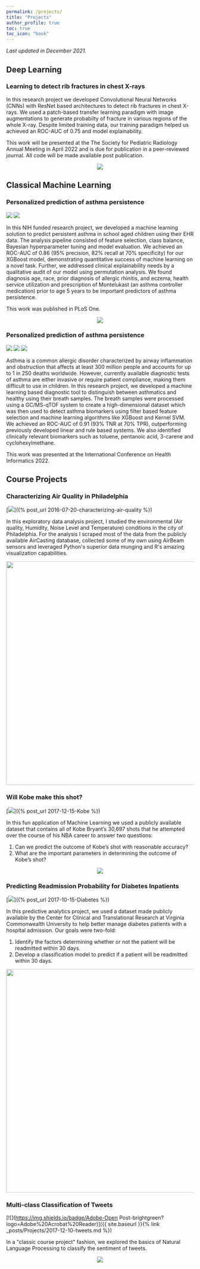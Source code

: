 ```yaml
---
permalink: /projects/
title: "Projects"
author_profile: true
toc: true
toc_icon: "book"
---
```

*Last updated in December 2021.*
## Deep Learning

### Learning to detect rib fractures in chest X-rays
In this research project we developed Convolutional Neural Networks (CNNs) with ResNet based architectures to detect rib fractures in chest X-rays. We used a patch-based transfer learning paradigm with image augmentations to generate probabilty of fracture in various regions of the whole X-ray. Despite limited training data, our training paradigm helped us achieved an ROC-AUC of 0.75 and model explainability.

This work will be presented at the The Society for Pediatric Radiology Annual Meeting in April 2022 and is due for publication in a peer-reviewed journal. All code will be made available post publication.
<center><img src="/images/DeepLearning/chest_xray.jpg"></center>

## Classical Machine Learning

### Personalized prediction of asthma persistence
[![](https://img.shields.io/badge/Adobe-Download_Paper-brightgreen?logo=Adobe%20Acrobat%20Reader)](/pdfs/Asthma_Plos.pdf)
[![](https://img.shields.io/badge/GitHub-View_on_GitHub-blue?logo=GitHub)](https://github.com/sauravbose/asthma-persistence-prediction)


In this NIH funded research project, we developed a machine learning solution to predict persistent asthma in school aged children using their EHR data. The analysis pipeline consisted of feature selection, class balance, Bayesian hyperparameter tuning and model evaluation. We achieved an ROC-AUC of 0.86 (95% precision, 82%
recall at 70% specificity) for our XGBoost model, demonstrating quantitative success of machine learning on a novel task. Further, we addressed clinical explainability needs by a qualitative audit of our model using permutation analysis. We found diagnosis age, race, prior diagnosis of allergic rhinitis, and eczema, health service utilization and prescription of Montelukast (an asthma controller medication) prior to age 5 years to be important predictors of asthma persistence.

This work was published in <a href="https://journals.plos.org/plosone/article?id=10.1371/journal.pone.0247784" style="text-decoration: none;">PLoS One</a>.

<center><img src="/images/ClassicalML/asthma.jpg"></center>

### Personalized prediction of asthma persistence
[![](https://img.shields.io/badge/Adobe-View_Abstract-brightgreen?logo=Adobe%20Acrobat%20Reader)](https://www.insticc.org/node/TechnicalProgram/BIOSTEC/2022/presentationDetails/110195)
[![](https://img.shields.io/badge/YouTube-Presentation-grey?logo=youtube&labelColor=FF0000)](https://www.youtube.com/watch?v=cLnzhSrc5_g&t=12s)
[![](https://img.shields.io/badge/GitHub-View_on_GitHub-blue?logo=GitHub)](https://github.com/sauravbose/asthma-biomarker)

Asthma is a common allergic disorder characterized by airway inflammation and obstruction that affects at least 300 million people and accounts for up to 1 in 250 deaths worldwide. However, currently available diagnostic tests of asthma are either invasive or require patient compliance, making them difficult to use in children. In this research project, we developed a machine learning based diagnostic tool to distinguish between asthmatics and healthy using their breath samples. The breath samples were processed using a GC/MS-qTOF system to create a high-dimensional dataset which was then used to detect asthma biomarkers using filter based feature selection and machine learning algorithms like XGBoost and Kernel SVM. We achieved an ROC-AUC of 0.91 (93% TNR at 70% TPR), outperforming previously developed linear and rule based systems. We also identified clinically relevant biomarkers such as toluene, pentanoic acid, 3-carene and cyclohexylmethane.

This work was presented at the <a href="https://www.insticc.org/node/TechnicalProgram/BIOSTEC/2022/presentationDetails/110195" style="text-decoration: none;">International Conference on Health Informatics 2022</a>.

## Course Projects

### Characterizing Air Quality in Philadelphia
[![](https://img.shields.io/badge/RStudio-Open_Notebook-brightgreen?logo=RStudio)]({% post_url 2016-07-20-characterizing-air-quality %})

In this exploratory data analysis project, I studied the environmental (Air quality, Humidity, Noise Level and Temperature) conditions in the city of Philadelphia. For the analysis I scraped most of the data from the publicly available <a href="http://aircasting.habitatmap.org/mobile_map#?map_crowd=%22undefined%22&map=%7B%22zoom%22:5,%22lat%22:37.09024,%22lng%22:-95.712891,%22mapType%22:%22roadmap%22,%22hasChangedProgrammatically%22:false%7D&data=%7B%22sensorId%22:%22Particulate%20Matter-airbeam2-pm2.5%20(µg%2Fm³)%22,%22location%22:%22%22,%22tags%22:%22%22,%22usernames%22:%22%22,%22timeFrom%22:%221575936000%22,%22timeTo%22:%221607644799%22,%22heat%22:%7B%22lowest%22:0,%22low%22:12,%22mid%22:35,%22high%22:55,%22highest%22:150%7D,%22gridResolution%22:31,%22crowdMap%22:false%7D&fetchedSessionsCount=100" style="text-decoration: none;">AirCasting</a> database, collected some of my own using <a href="https://www.habitatmap.org/airbeamand" style="text-decoration: none;">AirBeam</a> sensors and leveraged Python's superior data munging and R's amazing visualization capabilities.

<center><img src="/images/CourseProjects/Aircasting.png" width="600"></center>

### Will Kobe make this shot?
[![](https://img.shields.io/badge/RStudio-Open_Notebook-brightgreen?logo=RStudio)]({% post_url 2017-12-15-Kobe %})

In this fun application of Machine Learning we used a publicly available dataset that contains all of Kobe Bryant’s 30,697 shots that he attempted over the course of his NBA career to answer two questions:
1. Can we predict the outcome of Kobe’s shot with reasonable accuracy?
2. What are the important parameters in determining the outcome of Kobe’s shot?

<center><img src="/images/CourseProjects/Kobe.png"></center>

### Predicting Readmission Probability for Diabetes Inpatients
[![](https://img.shields.io/badge/RStudio-Open_Notebook-brightgreen?logo=RStudio)]({% post_url 2017-10-15-Diabetes %})

In this predictive analytics project, we used a dataset made publicly available by the <a href="https://archive.ics.uci.edu/ml/datasets/Diabetes+130-US+hospitals+for+years+1999-2008" style="text-decoration: none;">Center for Clinical and Translational Research</a> at Virginia Commonwealth University to help better manage diabetes patients with a hospital admission. Our goals were two-fold:
1. Identify the factors determining whether or not the patient will be readmitted within 30 days.
2. Develop a classification model to predict if a patient will be readmitted within 30 days.

<center><img src="/images/CourseProjects/DiabetesReadmission.png" width="600"></center>

### Multi-class Classification of Tweets
[![](https://img.shields.io/badge/Adobe-Open Post-brightgreen?logo=Adobe%20Acrobat%20Reader)]({{ site.baseurl }}{% link _posts/Projects/2017-12-10-tweets.md %})

In a "classic course project" fashion, we explored the basics of Natural Language Processing to classify the sentiment of tweets.

<!-- Write something about the cost function being user-defined multi dimensional.  -->

<center><img src="/images/CourseProjects/TwitterMulticlass.png"></center>
